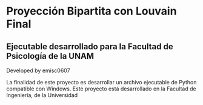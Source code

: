 # Proyección Bipartita con Louvain Final

## Ejecutable desarrollado para la Facultad de Psicología de la UNAM

Developed by emisc0607

La finalidad de este proyecto es desarrollar un archivo ejecutable de Python compatible con Windows.
Este proyecto está desarrollado en la Facultad de Ingeniería, de la Universidad 